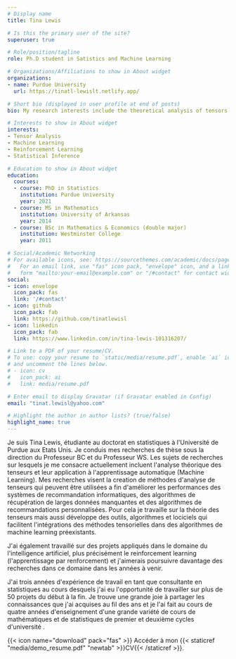 ```yaml
---
# Display name
title: Tina Lewis

# Is this the primary user of the site?
superuser: true

# Role/position/tagline
role: Ph.D student in Satistics and Machine Learning

# Organizations/Affiliations to show in About widget
organizations:
- name: Purdue University
  url: https://tinatl-lewislt.netlify.app/

# Short bio (displayed in user profile at end of posts)
bio: My research interests include the theoretical analysis of tensors and their application to machine learning. I have also worked on applied projects in reinforcement learning over the years and also have 3 years of work experience as a statistics consultant.

# Interests to show in About widget
interests:
- Tensor Analysis
- Machine Learning
- Reinforcement Learning
- Statistical Inference

# Education to show in About widget
education:
  courses:
  - course: PhD in Statistics
    institution: Purdue University
    year: 2021
  - course: MS in Mathematics
    institution: University of Arkansas 
    year: 2014
  - course: BSc in Mathematics & Economics (double major)
    institution: Westminster College 
    year: 2011

# Social/Academic Networking
# For available icons, see: https://sourcethemes.com/academic/docs/page-builder/#icons
#   For an email link, use "fas" icon pack, "envelope" icon, and a link in the
#   form "mailto:your-email@example.com" or "/#contact" for contact widget.
social:
- icon: envelope
  icon_pack: fas
  link: '/#contact'
- icon: github
  icon_pack: fab
  link: https://github.com/tinatlewisl
- icon: linkedin
  icon_pack: fab
  link: https://www.linkedin.com/in/tina-lewis-101316207/

# Link to a PDF of your resume/CV.
# To use: copy your resume to `static/media/resume.pdf`, enable `ai` icons in `params.toml`, 
# and uncomment the lines below.
# - icon: cv
#   icon_pack: ai
#   link: media/resume.pdf

# Enter email to display Gravatar (if Gravatar enabled in Config)
email: "tinat.lewisl@yahoo.com"

# Highlight the author in author lists? (true/false)
highlight_name: true
---
```


Je suis Tina Lewis, étudiante au doctorat en statistiques à l'Université de Purdue aux Etats Unis. Je conduis mes recherches de thèse sous la direction du Professeur BC et du Professeur WS. Les sujets de recherches sur lesquels je me consacre actuellement incluent l'analyse théorique des tenseurs et leur application à l'apprentissage automatique (Machine Learning). Mes recherches visent la creation de méthodes d'analyse de tenseurs qui peuvent être utilisées a fin d'améliorer les performances des systèmes de recommandation informatiques, des algorithmes de récupération de larges données manquantes et des algorithmes de recommandations personnalisées. Pour cela je travaille sur la théorie des tenseurs mais aussi développe des outils, algorithmes et lociciels qui facilitent l'intégrations des méthodes tensorielles dans des algorithmes de machine learning préexistants.

J'ai également travaillé sur des projets appliqués dans le domaine du l'intelligence artificiel, plus précisément le reinforcement learning (l'apprentissage par renforcement) et j'aimerais poursuivre davantage des recherches dans ce domaine dans les années à venir.

J'ai trois années d'expérience de travail en tant que consultante en statistiques au cours desquels j'ai eu l'opportunité de travailler sur plus de 50 projets du début à la fin. Je trouve une grande joie à partager les connaissances que j'ai acquises au fil des ans et je l'ai fait au cours de quatre années d'enseignement d'une grande variété de cours de mathématiques et de statistiques de premier et deuxième cycles d'université .


{{< icon name="download" pack="fas" >}} Accéder à mon {{< staticref "media/demo_resume.pdf" "newtab" >}}CV{{< /staticref >}}.
